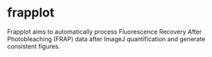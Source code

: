 # frapplot
Frapplot aims to automatically process Fluorescence Recovery After Photobleaching (FRAP) data after ImageJ quantification and generate consistent figures.
